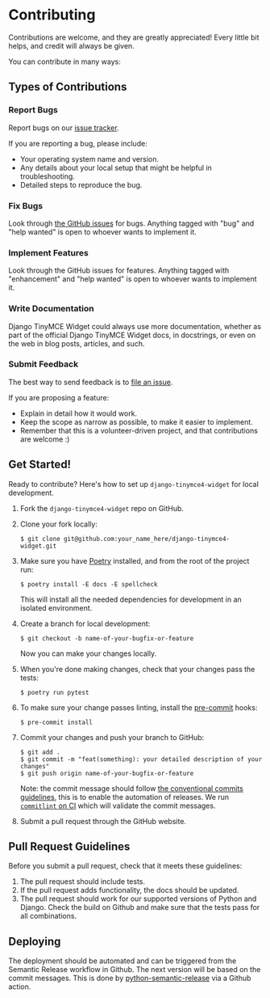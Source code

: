 # Contributing

Contributions are welcome, and they are greatly appreciated! Every little bit helps, and credit will always be given.

You can contribute in many ways:

## Types of Contributions

### Report Bugs

Report bugs on our [issue tracker][gh-issues].

If you are reporting a bug, please include:

- Your operating system name and version.
- Any details about your local setup that might be helpful in troubleshooting.
- Detailed steps to reproduce the bug.

### Fix Bugs

Look through [the GitHub issues][gh-issues] for bugs. Anything tagged with "bug" and "help wanted" is open to whoever wants to implement it.

### Implement Features

Look through the GitHub issues for features. Anything tagged with "enhancement" and "help wanted" is open to whoever wants to implement it.

### Write Documentation

Django TinyMCE Widget could always use more documentation, whether as part of the official Django TinyMCE Widget docs, in docstrings, or even on the web in blog posts, articles, and such.

### Submit Feedback

The best way to send feedback is to [file an issue][gh-issues].

If you are proposing a feature:

- Explain in detail how it would work.
- Keep the scope as narrow as possible, to make it easier to implement.
- Remember that this is a volunteer-driven project, and that contributions are welcome :)

## Get Started!

Ready to contribute? Here's how to set up `django-tinymce4-widget` for local development.

1.  Fork the `django-tinymce4-widget` repo on GitHub.

2.  Clone your fork locally:

    ```shell
    $ git clone git@github.com:your_name_here/django-tinymce4-widget.git
    ```

3.  Make sure you have [Poetry] installed, and from the root of the project run:

    ```shell
    $ poetry install -E docs -E spellcheck
    ```

    This will install all the needed dependencies for development in an isolated environment.

4.  Create a branch for local development:

    ```shell
    $ git checkout -b name-of-your-bugfix-or-feature
    ```

    Now you can make your changes locally.

5.  When you're done making changes, check that your changes pass the tests:

    ```shell
    $ poetry run pytest
    ```

6.  To make sure your change passes linting, install the [pre-commit] hooks:

    ```shell
    $ pre-commit install
    ```

7.  Commit your changes and push your branch to GitHub:

    ```shell
    $ git add .
    $ git commit -m "feat(something): your detailed description of your changes"
    $ git push origin name-of-your-bugfix-or-feature
    ```

    Note: the commit message should follow [the conventional commits guidelines][con-commits], this is to enable the automation of releases. We run [`commitlint` on CI][commit-lint] which will validate the commit messages.

8.  Submit a pull request through the GitHub website.

## Pull Request Guidelines

Before you submit a pull request, check that it meets these guidelines:

1.  The pull request should include tests.
2.  If the pull request adds functionality, the docs should be updated.
3.  The pull request should work for our supported versions of Python and Django. Check the build on Github and make sure that the tests pass for all combinations.

## Deploying

The deployment should be automated and can be triggered from the Semantic Release workflow in Github. The next version will be based on the commit messages. This is done by [python-semantic-release][psr] via a Github action.

[gh-issues]: https://github.com/browniebroke/django-tinymce4-widget/issues
[poetry]: https://python-poetry.org
[pre-commit]: https://pre-commit.com/
[con-commits]: https://www.conventionalcommits.org
[commit-lint]: https://github.com/marketplace/actions/commit-linter
[psr]: https://python-semantic-release.readthedocs.io
